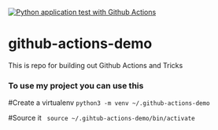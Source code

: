 [![Python application test with Github Actions](https://github.com/vladimirkanchev/github-actions-demo/actions/workflows/main.yml/badge.svg)](https://github.com/vladimirkanchev/github-actions-demo/actions/workflows/main.yml)

# github-actions-demo
This is repo for building out Github Actions and Tricks 

### To use my project you can use this 

#Create a virtualenv 
```python3 -m venv ~/.github-actions-demo```

#Source it
``` source ~/.gihtub-actions-demo/bin/activate```
